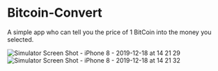 # Bitcoin-Convert

A simple app who can tell you the price of 1 BitCoin into the money you selected.

![Simulator Screen Shot - iPhone 8 - 2019-12-18 at 14 21 29](https://user-images.githubusercontent.com/38377722/71089816-e265e000-21a1-11ea-9ec1-cd2d2cb2e871.png) ![Simulator Screen Shot - iPhone 8 - 2019-12-18 at 14 21 32](https://user-images.githubusercontent.com/38377722/71089824-e5f96700-21a1-11ea-9291-d4e3260ae69f.png)
